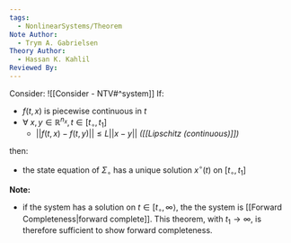 ```yaml
---
tags:
  - NonlinearSystems/Theorem
Note Author:
  - Trym A. Gabrielsen
Theory Author:
  - Hassan K. Kahlil
Reviewed By:
---
```

Consider: ![[Consider - NTV#^system]]
If:
- $f(t,x)$ is piecewise continuous in $t$
- $\forall~x,y\in\mathbb{R}^{n_x},t\in[t_\circ,t_1]$
	- $||f(t,x) - f(t,y)|| \leq L||x-y||$    *([[Lipschitz (continuous)]])*

then:
- the state equation of $\Sigma_\circ$ has a unique solution $x^\circ(t)$ on $[t_\circ,t_1]$



**Note:** 
- if the system has a solution on $t\in[t_\circ,\infty\rangle$, the the system is [[Forward Completeness|forward complete]].
	This theorem, with $t_1\rightarrow \infty$, is therefore sufficient to show forward completeness.


